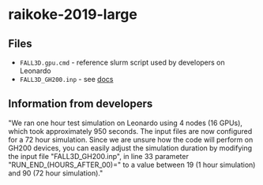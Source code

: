 # raikoke-2019-large


## Files 

- `FALL3D.gpu.cmd` - reference slurm script used by developers on Leonardo
- `FALL3D_GH200.inp` - see [docs](https://fall3d-suite.gitlab.io/fall3d/chapters/tasks.html#the-namelist-file)

## Information from developers

"We ran one hour test simulation on Leonardo using 4 nodes (16 GPUs), which took approximately 950 seconds. The input files are now configured for a 72 hour simulation. Since we are unsure how the code will perform on GH200 devices, you can easily adjust the simulation duration by modifying the input file "FALL3D_GH200.inp", in line 33 parameter "RUN_END_(HOURS_AFTER_00)="  to a value between 19 (1 hour simulation) and 90 (72 hour simulation)."

